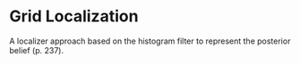 Grid Localization
=================

A localizer approach based on the histogram filter to represent the posterior belief (p. 237).

